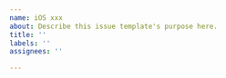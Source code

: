 ```yaml
---
name: iOS xxx
about: Describe this issue template's purpose here.
title: ''
labels: ''
assignees: ''

---
```



